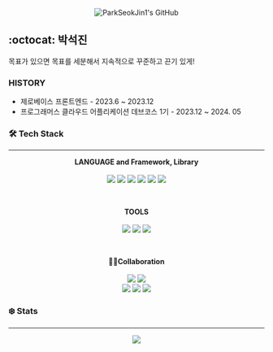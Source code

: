 <p align="center">  
<img align="center" src="https://capsule-render.vercel.app/api?type=waving&color=gradient&height=190&section=header&text=Park%20SeokJin&fontSize=40&customColorList=12,24&desc=Front-End%20Developer&fontAlignY=39&descAlignY=62&animation=fadeIn" alt="ParkSeokJin1's GitHub" </p>
<p/>
  
## :octocat: 박석진
목표가 있으면 목표를 세분해서 지속적으로 꾸준하고 끈기 있게!
### HISTORY
- 제로베이스 프론트엔드 - 2023.6 ~ 2023.12
- 프로그래머스 클라우드 어플리케이션 데브코스 1기 - 2023.12 ~ 2024. 05


<h3> 🛠️ Tech Stack </h3>

---

<p align="center">
  <strong>LANGUAGE and Framework, Library</strong>
  <br/><br/>
  <img src="https://img.shields.io/badge/REACT-61DAFB??style=flatr&logo=React&logoColor=black">
  <img src="https://img.shields.io/badge/REACTNATIVE-61DAFB??style=flatr&logo=React&logoColor=black">  
  <img src="https://img.shields.io/badge/JAVASCRIPT-F7DF1E??style=flatr&logo=JavaScript&logoColor=black">
  <img src="https://img.shields.io/badge/TYPESCRIPT-3178C6??style=flatr&logo=TypeScript&logoColor=white">
  <img src="https://img.shields.io/badge/NEXTJS-000000??style=flatr&logo=Next.js&logoColor=white">
  <img src="https://img.shields.io/badge/NODEJS-339933??style=flatr&logo=Node.js&logoColor=white">  
  
  <br/>
</p>
<br/>
<p align="center">
  <strong>TOOLS</strong>
   <br/><br/>
  <img src="https://img.shields.io/badge/VSCode-007ACC?style=flat-square&logo=VisualStudioCode&logoColor=white"/></a>
  <img src="https://img.shields.io/badge/Figma-F24E1E?style=flat-square&logo=Figma&logoColor=white"/></a>
  <img src="https://img.shields.io/badge/AndroidStudio-3DDC84?style=flat-square&logo=AndroidStudio&logoColor=white"/></a>
  <br/>
</p>
<br/>
<p align="center">
  <strong>🧑🏻Collaboration</strong>
  <br/><br/>
  <img src="https://img.shields.io/badge/github-181717?style=flat-square&logo=github&logoColor=white">
  <img src="https://img.shields.io/badge/Slack-4A154B?style=flat-square&logo=Slack&logoColor=white">
  <br/>
  <img src="https://img.shields.io/badge/Notion-000000?style=flat-square&logo=notion&logoColor=white">
  <img src="https://img.shields.io/badge/Zoom-0B5CFF?style=flat-square&logo=Zoom&logoColor=white">
  <img src="https://img.shields.io/badge/Discord-5865F2?style=flat-square&logo=Discord&logoColor=white">
</p>  
<h3> ❄️ Stats </h3>

---

<div align="center" >
 <img src="https://github-readme-stats.vercel.app/api?username=ParkSeokJin1&show_icons=true&theme=dark&card_width=400"/>
 
   
</div>




